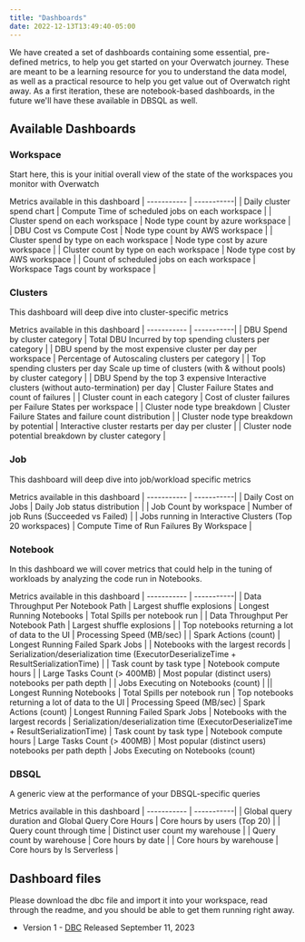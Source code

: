 ```yaml
---
title: "Dashboards"
date: 2022-12-13T13:49:40-05:00
---
```


We have created a set of dashboards containing some essential, pre-defined metrics, to help you get started on your Overwatch journey.
These are meant to be a learning resource for you to understand the data model, as well as a practical resource to help you get value out of Overwatch right away.
As a first iteration, these are notebook-based dashboards, in the future we'll have these available in DBSQL as well.

## Available Dashboards

### Workspace
Start here, this is your initial overall view of the state of the workspaces you monitor with Overwatch

Metrics available in this dashboard
| ----------- | -----------|
| Daily cluster spend chart 					| Compute Time of scheduled jobs on each workspace |
| Cluster spend on each workspace 			| Node type count by azure workspace |
| DBU Cost vs Compute Cost 					| Node type count by AWS workspace |
| Cluster spend by type on each workspace 	| Node type cost by azure workspace |
| Cluster count by type on each workspace 	| Node type cost by AWS workspace |
| Count of scheduled jobs on each workspace 	| Workspace Tags count by workspace |

### Clusters
This dashboard will deep dive into cluster-specific metrics

Metrics available in this dashboard
| ----------- | -----------|
| DBU Spend by cluster category | Total DBU Incurred by top spending clusters per category |
| DBU spend by the most expensive cluster per day per workspace | Percentage of Autoscaling clusters per category |
| Top spending clusters per day Scale up time of clusters (with & without pools) by cluster category |
| DBU Spend by the top 3 expensive Interactive clusters (without auto-termination) per day | Cluster Failure States and count of failures |
| Cluster count in each category | Cost of cluster failures per Failure States per workspace |
| Cluster node type breakdown | Cluster Failure States and failure count distribution |
| Cluster node type breakdown by potential | Interactive cluster restarts per day per cluster |
| Cluster node potential breakdown by cluster category |

### Job
This dashboard will deep dive into job/workload specific metrics

Metrics available in this dashboard
| ----------- | -----------|
| Daily Cost on Jobs | Daily Job status distribution |
| Job Count by workspace | Number of job Runs (Succeeded vs Failed) |
| Jobs running in Interactive Clusters (Top 20 workspaces) | Compute Time of Run Failures By Workspace |

### Notebook
In this dashboard we will cover metrics that could help in the tuning of workloads by analyzing the code run in Notebooks. 

Metrics available in this dashboard
| ----------- | -----------|
| Data Throughput Per Notebook Path | Largest shuffle explosions
| Longest Running Notebooks | Total Spills per notebook run |
| Data Throughput Per Notebook Path | Largest shuffle explosions |
| Top notebooks returning a lot of data to the UI | Processing Speed (MB/sec)  |
| Spark Actions (count) | Longest Running Failed Spark Jobs |
| Notebooks with the largest records | Serialization/deserialization time (ExecutorDeserializeTime + ResultSerializationTime) |
| Task count by task type | Notebook compute hours |
| Large Tasks Count (> 400MB) | Most popular (distinct users) notebooks per path depth |
| Jobs Executing on Notebooks (count) | || Longest Running Notebooks | Total Spills per notebook run
| Top notebooks returning a lot of data to the UI | Processing Speed (MB/sec)
| Spark Actions (count) | Longest Running Failed Spark Jobs
| Notebooks with the largest records | Serialization/deserialization time (ExecutorDeserializeTime + ResultSerializationTime)
| Task count by task type | Notebook compute hours
| Large Tasks Count (> 400MB) | Most popular (distinct users) notebooks per path depth
| Jobs Executing on Notebooks (count)

### DBSQL
A generic view at the performance of your DBSQL-specific queries

Metrics available in this dashboard
| ----------- | -----------|
| Global query duration and Global Query Core Hours | Core hours by users (Top 20) |
| Query count through time | Distinct user count my warehouse |
| Query count by warehouse | Core hours by date |
| Core hours by warehouse | Core hours by Is Serverless |

## Dashboard files
Please download the dbc file and import it into your workspace, read through the readme, and you should be 
able to get them running right away. 

- Version 1 - [DBC](/assets/Dashboards/Dashboards_v1.0.dbc) Released September 11, 2023
